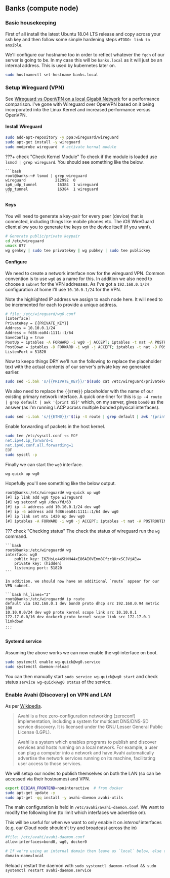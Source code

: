 ## Banks (compute node)
### Basic housekeeping
First of all install the latest Ubuntu 18.04 LTS release and copy across your ssh key and then follow some simple hardening steps `#TODO: link to ansible`.

We'll configure our hostname too in order to reflect whatever the `fqdn` of our server is going to be. In my case this will be `banks.local` as it will just be an internal address. This is used by kubernetes later on.

```bash
sudo hostnamectl set-hostname banks.local
```

### Setup Wireguard (VPN)
See [Wireguard vs OpenVPN on a local Gigabit Network](https://snikt.net/blog/2018/12/13/wireguard-vs-openvpn-on-a-local-gigabit-network/) for a performance comparison. I've gone with Wireguard over OpenVPN based on it being incorporated into the Linux Kernel and increased performance versus OpenVPN.

#### Install Wireguard
```bash
sudo add-apt-repository -y ppa:wireguard/wireguard
sudo apt-get install -y wireguard
sudo modprobe wireguard  # activate kernal module
```

???+ check "Check Kernel Module"
    To check if the module is loaded use `lsmod | grep wireguard`. You should see something like the below.

    ```bash
    root@banks:~# lsmod | grep wireguard
    wireguard             212992  0
    ip6_udp_tunnel         16384  1 wireguard
    udp_tunnel             16384  1 wireguard
    ```

#### Keys
You will need to generate a key-pair for every peer (device) that is connected, including things like mobile phones etc. The iOS WireGuard client allow you to generate the keys on the device itself (if you want).

```bash
# Generate public/private keypair
cd /etc/wireguard
umask 077
wg genkey | sudo tee privatekey | wg pubkey | sudo tee publickey
```

#### Configure
We need to create a network interface now for the wireguard VPN. Common convention is to use `wg0` as a name for this. In addition we also need to choose a `subnet` for the VPN addresses. As I've got a `192.168.0.1/24` configuration at home I'll use `10.10.0.1/24` for the VPN.

Note the highlighted IP address we assign to each node here. It will need to be incremented for each to provide a unique address.

```bash hl_lines="4 5"
# file: /etc/wireguard/wg0.conf
[Interface]
PrivateKey = {{PRIVATE_KEY}}
Address = 10.10.0.1/24
Address = fd86:ea04:1111::1/64
SaveConfig = true
PostUp = iptables -A FORWARD -i wg0 -j ACCEPT; iptables -t nat -A POSTROUTING -o {{ETH0}} -j MASQUERADE; ip6tables -A FORWARD -i wg0 -j ACCEPT; ip6tables -t nat -A POSTROUTING -o {{ETH0}} -j MASQUERADE
PostDown = iptables -D FORWARD -i wg0 -j ACCEPT; iptables -t nat -D POSTROUTING -o {{ETH0}} -j MASQUERADE; ip6tables -D FORWARD -i wg0 -j ACCEPT; ip6tables -t nat -D POSTROUTING -o {{ETH0}} -j MASQUERADE
ListenPort = 51820
```

Now to keepo things DRY we'll run the following to replace the placeholder text with the actual contents of our server's private key we generated earlier. 

```bash
sudo sed -i.bak 's/{{PRIVATE_KEY}}/'$(sudo cat /etc/wireguard/privatekey)'/' /etc/wireguard/wg0.conf
```

We also need to replace the `{{ETH0}}` placeholder with the name of our existing primary network interface. A quick one-liner for this is `ip -4 route | grep default | awk '{print $5}'` which, on my server, gives `bond0` as the answer (as I'm running LACP across multiple bonded physical interfaces).

```bash
sudo sed -i.bak 's/{{ETH0}}/'$(ip -4 route | grep default | awk '{print $5}')'/g'  /etc/wireguard/wg0.conf
```

Enable forwarding of packets in the host kernel.


```bash
sudo tee /etc/sysctl.conf << EOF
net.ipv4.ip_forward=1
net.ipv6.conf.all.forwarding=1
EOF
sudo sysctl -p
```

Finally we can start the `wg0` interface.

```bash
wg-quick up wg0
```

Hopefully you'll see something like the below output.

```bash
root@banks:/etc/wireguard# wg-quick up wg0
[#] ip link add wg0 type wireguard
[#] wg setconf wg0 /dev/fd/63
[#] ip -4 address add 10.10.0.1/24 dev wg0
[#] ip -6 address add fd86:ea04:1111::1/64 dev wg0
[#] ip link set mtu 1420 up dev wg0
[#] iptables -A FORWARD -i wg0 -j ACCEPT; iptables -t nat -A POSTROUTING -o bond0 -j MASQUERADE; ip6tables -A FORWARD -i wg0 -j ACCEPT; ip6tables -t nat -A POSTROUTING -o bond0 -j MASQUERADE
```

??? check "Checking status"
    The check the status of wireguard run the `wg` command.

    ```bash
    root@banks:/etc/wireguard# wg
    interface: wg0
        public key: I6ZHsLe44SHNH44xE86AI0VEnm8CfzrQUrxSCJVjAEw=
        private key: (hidden)
        listening port: 51820
    ```

    In addition, we should now have an additional `route` appear for our VPN subnet.

    ```bash hl_lines="3"
    root@banks:/etc/wireguard# ip route
    default via 192.168.0.1 dev bond0 proto dhcp src 192.168.0.94 metric 100 
    10.10.0.0/24 dev wg0 proto kernel scope link src 10.10.0.1 
    172.17.0.0/16 dev docker0 proto kernel scope link src 172.17.0.1 linkdown 
    ...
    ```

#### Systemd service
Assuming the above works we can now enable the `wg0` interface on boot.

```bash
sudo systemctl enable wg-quick@wg0.service
sudo systemctl daemon-reload
```

You can then manually start `sudo service wg-quick@wg0 start` and check status `service wg-quick@wg0 status` of the service.

### Enable Avahi (Discovery) on VPN and LAN
As per [Wikipedia](https://en.wikipedia.org/wiki/Avahi_%28software%29).

>Avahi is a free zero-configuration networking (zeroconf) implementation, including a system for multicast DNS/DNS-SD service discovery. It is licensed under the GNU Lesser General Public License (LGPL).
>
>Avahi is a system which enables programs to publish and discover services and hosts running on a local network. For example, a user can plug a computer into a network and have Avahi automatically advertise the network services running on its machine, facilitating user access to those services.

We will setup our nodes to publish themselves on both the LAN (so can be accessed via their hostnames) and VPN.

```bash
export DEBIAN_FRONTEND=noninteractive  # from docker
sudo apt-get update -y
sudo apt-get -qq install -y avahi-daemon avahi-utils
```

The main configuration is held in `/etc/avahi/avahi-daemon.conf`. We want to modify the following line (to limit which interfaces we advertise on).

This will be useful for when we want to only enable it on *internal* interfaces (e.g. our Cloud node shouldn't try and broadcast across the in)

```bash
#file: /etc/avahi/avahi-daemon.conf
allow-interfaces=bond0, wg0, docker0

# If we're using an internal domain then leave as `local` below, else change to tld
domain-name=local
```

Reload / restart the daemon with `sudo systemctl daemon-reload && sudo systemctl restart avahi-daemon.service`